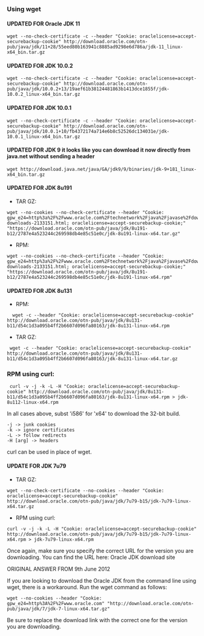 ### Using wget
#### UPDATED FOR Oracle JDK 11
```
wget --no-check-certificate -c --header "Cookie: oraclelicense=accept-securebackup-cookie" http://download.oracle.com/otn-pub/java/jdk/11+28/55eed80b163941c8885ad9298e6d786a/jdk-11_linux-x64_bin.tar.gz
```
#### UPDATED FOR JDK 10.0.2
```
wget --no-check-certificate -c --header "Cookie: oraclelicense=accept-securebackup-cookie" http://download.oracle.com/otn-pub/java/jdk/10.0.2+13/19aef61b38124481863b1413dce1855f/jdk-10.0.2_linux-x64_bin.tar.gz
```
#### UPDATED FOR JDK 10.0.1
```
wget --no-check-certificate -c --header "Cookie: oraclelicense=accept-securebackup-cookie" http://download.oracle.com/otn-pub/java/jdk/10.0.1+10/fb4372174a714e6b8c52526dc134031e/jdk-10.0.1_linux-x64_bin.tar.gz
```
#### UPDATED FOR JDK 9 it looks like you can download it now directly from java.net without sending a header
```
wget http://download.java.net/java/GA/jdk9/9/binaries/jdk-9+181_linux-x64_bin.tar.gz
```
#### UPDATED FOR JDK 8u191

* TAR GZ:
```
wget --no-cookies --no-check-certificate --header "Cookie: gpw_e24=http%3a%2F%2Fwww.oracle.com%2Ftechnetwork%2Fjava%2Fjavase%2Fdownloads%2Fjdk8-downloads-2133151.html; oraclelicense=accept-securebackup-cookie;" "https://download.oracle.com/otn-pub/java/jdk/8u191-b12/2787e4a523244c269598db4e85c51e0c/jdk-8u191-linux-x64.tar.gz"
```
* RPM:
```
wget --no-cookies --no-check-certificate --header "Cookie: gpw_e24=http%3a%2F%2Fwww.oracle.com%2Ftechnetwork%2Fjava%2Fjavase%2Fdownloads%2Fjdk8-downloads-2133151.html; oraclelicense=accept-securebackup-cookie;" "https://download.oracle.com/otn-pub/java/jdk/8u191-b12/2787e4a523244c269598db4e85c51e0c/jdk-8u191-linux-x64.rpm"
```
#### UPDATED FOR JDK 8u131

* RPM:
```
  wget -c --header "Cookie: oraclelicense=accept-securebackup-cookie" http://download.oracle.com/otn-pub/java/jdk/8u131-b11/d54c1d3a095b4ff2b6607d096fa80163/jdk-8u131-linux-x64.rpm
```
* TAR GZ:
```
 wget -c --header "Cookie: oraclelicense=accept-securebackup-cookie" http://download.oracle.com/otn-pub/java/jdk/8u131-b11/d54c1d3a095b4ff2b6607d096fa80163/jdk-8u131-linux-x64.tar.gz
```

### RPM using curl:
```
 curl -v -j -k -L -H "Cookie: oraclelicense=accept-securebackup-cookie" http://download.oracle.com/otn-pub/java/jdk/8u131-b11/d54c1d3a095b4ff2b6607d096fa80163/jdk-8u131-linux-x64.rpm > jdk-8u112-linux-x64.rpm
```
In all cases above, subst 'i586' for 'x64' to download the 32-bit build.
```
-j -> junk cookies
-k -> ignore certificates
-L -> follow redirects
-H [arg] -> headers
```
curl can be used in place of wget.

#### UPDATE FOR JDK 7u79

* TAR GZ:
```
wget --no-check-certificate --no-cookies --header "Cookie: oraclelicense=accept-securebackup-cookie" http://download.oracle.com/otn-pub/java/jdk/7u79-b15/jdk-7u79-linux-x64.tar.gz
```
* RPM using curl:
```
curl -v -j -k -L -H "Cookie: oraclelicense=accept-securebackup-cookie" http://download.oracle.com/otn-pub/java/jdk/7u79-b15/jdk-7u79-linux-x64.rpm > jdk-7u79-linux-x64.rpm
```

Once again, make sure you specify the correct URL for the version you are downloading. You can find the URL here: Oracle JDK download site

ORIGINAL ANSWER FROM 9th June 2012

If you are looking to download the Oracle JDK from the command line using wget, there is a workaround. Run the wget command as follows:
```
wget --no-cookies --header "Cookie: gpw_e24=http%3A%2F%2Fwww.oracle.com" "http://download.oracle.com/otn-pub/java/jdk/7/jdk-7-linux-x64.tar.gz"
```
Be sure to replace the download link with the correct one for the version you are downloading.

